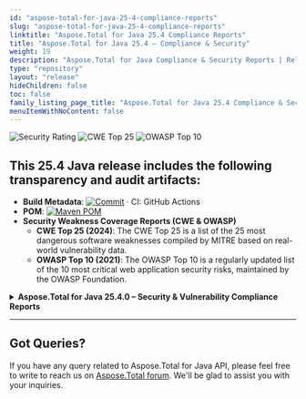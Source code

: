 ```yaml
---
id: "aspose-total-for-java-25-4-compliance-reports"
slug: "aspose-total-for-java-25-4-compliance-reports"
linktitle: "Aspose.Total for Java 25.4 Compliance Reports"
title: "Aspose.Total for Java 25.4 – Compliance & Security"
weight: 19
description: "Aspose.Total for Java Compliance & Security Reports | Release 2025.4"
type: "repository"
layout: "release"
hideChildren: false
toc: false
family_listing_page_title: "Aspose.Total for Java 25.4 Compliance & Security Reports"
menuItemWithNoContent: false
---
```


![Security Rating](https://img.shields.io/badge/Security%20Rating-A-brightgreen?style=flat-square&logo=verizon) ![CWE Top 25](https://img.shields.io/badge/CWE%20Top%2025-2024-blue?style=flat-square&logo=checkmarx) ![OWASP Top 10](https://img.shields.io/badge/OWASP%20Top%2010-2021-blue?style=flat-square&logo=openaccess)

## This 25.4 Java release includes the following transparency and audit artifacts:
- **Build Metadata**: [![Commit](https://img.shields.io/badge/commit-472a579-blue?style=flat-square&logo=git)](https://github.com/Aspose/releases.aspose.com/commit/472a579aedd9fae41c36789034b896f1b2fd18a5) · CI: GitHub Actions
- **POM**: [![Maven POM](https://img.shields.io/badge/Maven_POM-v25.4-orange?style=flat-square&logo=apachemaven)](https://releases.aspose.com/java/repo/com/aspose/aspose-total/25.4/aspose-total-25.4.pom)
- **Security Weakness Coverage Reports (CWE & OWASP)**
    - **CWE Top 25 (2024)**: The CWE Top 25 is a list of the 25 most dangerous software weaknesses compiled by MITRE based on real-world vulnerability data.
    - **OWASP Top 10 (2021)**: The OWASP Top 10 is a regularly updated list of the 10 most critical web application security risks, maintained by the OWASP Foundation.

<details>
<summary><strong>Aspose.Total for Java 25.4.0 – Security & Vulnerability Compliance Reports</strong></summary>

## Aspose.Total for Java 25.4.0 – Security & Vulnerability Compliance

This compliance matrix summarizes the security posture of all Aspose.Total for Java 25.4.0 components against the CWE Top 25 (2024) and OWASP Top 10 (2021) standards.

| Product                        | Version   | CWE Top 25 (2024)       | OWASP Top 10 (2021)     |  |
|------------------------------------|-----------|--------------------------|--------------------------|--------------------------|
| Aspose.3D for Java                 | 25.4.0    | 🌐 `HTML` &#124; 📄 `PDF`     | 🌐 `HTML` &#124; 📄 `PDF`     | ![Rating](https://img.shields.io/badge/NR-lightgray) |
| Aspose.Barcode for Java            | 25.4      | 🌐 `HTML` &#124; 📄 `PDF`     | 🌐 `HTML` &#124; 📄 `PDF`     | ![Rating](https://img.shields.io/badge/NR-lightgray) |
| Aspose.CAD for Java                | 25.3      | 🌐 [`HTML`](https://api.procurize.com/security/report/html?project=81ef0b99-0acf-4c8f-a7c1-969f622d1893&rt=CWE+Top+25&rv=2024&version=25.3) &#124; 📄 [`PDF`](https://api.procurize.com/security/report/pdf?project=81ef0b99-0acf-4c8f-a7c1-969f622d1893&rt=CWE+Top+25&rv=2024&version=25.3)     | 🌐 [`HTML`](https://api.procurize.com/security/report/html?project=81ef0b99-0acf-4c8f-a7c1-969f622d1893&rt=OWASP+Top+10&rv=2021&version=25.3) &#124; 📄 [`PDF`](https://api.procurize.com/security/report/pdf?project=81ef0b99-0acf-4c8f-a7c1-969f622d1893&rt=OWASP+Top+10&rv=2021&version=25.3)     | ![Rating](https://img.shields.io/badge/A-brightgreen) |
| Aspose.Cells for Java              | 25.4      | 🌐 [`HTML`](https://api.procurize.com/security/report/html?project=9c01d0a5-88f6-4199-b892-e6d6899365e2&rt=CWE+Top+25&rv=2024&version=25.4) &#124; 📄 [`PDF`](https://api.procurize.com/security/report/pdf?project=9c01d0a5-88f6-4199-b892-e6d6899365e2&rt=CWE+Top+25&rv=2024&version=25.4)     | 🌐 [`HTML`](https://api.procurize.com/security/report/html?project=9c01d0a5-88f6-4199-b892-e6d6899365e2&rt=OWASP+Top+10&rv=2021&version=25.4) &#124; 📄 [`PDF`](https://api.procurize.com/security/report/pdf?project=9c01d0a5-88f6-4199-b892-e6d6899365e2&rt=OWASP+Top+10&rv=2021&version=25.4)     | ![Rating](https://img.shields.io/badge/A-brightgreen) |
| Aspose.Diagram for Java            | 25.4      | 🌐 [`HTML`](https://api.procurize.com/security/report/html?project=1aba875f-2eff-47a3-9a46-a9189409f8d1&rt=CWE+Top+25&rv=2024&version=25.4) &#124; 📄 [`PDF`](https://api.procurize.com/security/report/pdf?project=1aba875f-2eff-47a3-9a46-a9189409f8d1&rt=CWE+Top+25&rv=2024&version=25.4)     | 🌐 [`HTML`](https://api.procurize.com/security/report/html?project=1aba875f-2eff-47a3-9a46-a9189409f8d1&rt=OWASP+Top+10&rv=2021&version=25.4) &#124; 📄 [`PDF`](https://api.procurize.com/security/report/pdf?project=1aba875f-2eff-47a3-9a46-a9189409f8d1&rt=OWASP+Top+10&rv=2021&version=25.4)     | ![Rating](https://img.shields.io/badge/A-brightgreen) |
| Aspose.Drawing for Java            | 25.4      | 🌐 `HTML` &#124; 📄 `PDF`     | 🌐 `HTML` &#124; 📄 `PDF`     | ![Rating](https://img.shields.io/badge/NR-lightgray) |
| Aspose.Email for Java              | 25.3      | 🌐 `HTML` &#124; 📄 `PDF`     | 🌐 `HTML` &#124; 📄 `PDF`     | ![Rating](https://img.shields.io/badge/NR-lightgray) |
| Aspose.Font for Java               | 25.4      | 🌐 `HTML` &#124; 📄 `PDF`     | 🌐 `HTML` &#124; 📄 `PDF`     | ![Rating](https://img.shields.io/badge/NR-lightgray) |
| Aspose.HTML for Java               | 25.4      | 🌐 `HTML` &#124; 📄 `PDF`     | 🌐 `HTML` &#124; 📄 `PDF`     | ![Rating](https://img.shields.io/badge/NR-lightgray) |
| Aspose.Imaging for Java            | 25.4      | 🌐 `HTML` &#124; 📄 `PDF`     | 🌐 `HTML` &#124; 📄 `PDF`     | ![Rating](https://img.shields.io/badge/NR-lightgray) |
| Aspose.Note for Java               | 25.3      | 🌐 [`HTML`](https://api.procurize.com/security/report/html?project=6d14d3e4-b3ba-4afc-a709-13f5a9afa5a8&rt=CWE+Top+25&rv=2024&version=25.3) &#124; 📄 [`PDF`](https://api.procurize.com/security/report/pdf?project=6d14d3e4-b3ba-4afc-a709-13f5a9afa5a8&rt=CWE+Top+25&rv=2024&version=25.3)     | 🌐 [`HTML`](https://api.procurize.com/security/report/html?project=6d14d3e4-b3ba-4afc-a709-13f5a9afa5a8&rt=OWASP+Top+10&rv=2021&version=25.3) &#124; 📄 [`PDF`](https://api.procurize.com/security/report/pdf?project=6d14d3e4-b3ba-4afc-a709-13f5a9afa5a8&rt=OWASP+Top+10&rv=2021&version=25.3)     | ![Rating](https://img.shields.io/badge/A-brightgreen) |
| Aspose.OCR for Java                | 25.4.0    | 🌐 `HTML` &#124; 📄 `PDF`     | 🌐 `HTML` &#124; 📄 `PDF`     | ![Rating](https://img.shields.io/badge/NR-lightgray) |
| Aspose.OMR for Java                | 24.12     | 🌐 `HTML` &#124; 📄 `PDF`     | 🌐 `HTML` &#124; 📄 `PDF`     | ![Rating](https://img.shields.io/badge/NR-lightgray) |
| Aspose.Page for Java               | 25.4      | 🌐 `HTML` &#124; 📄 `PDF`     | 🌐 `HTML` &#124; 📄 `PDF`     | ![Rating](https://img.shields.io/badge/NR-lightgray) |
| Aspose.PDF for Java                | 25.4      | 🌐 `HTML` &#124; 📄 `PDF`     | 🌐 `HTML` &#124; 📄 `PDF`     | ![Rating](https://img.shields.io/badge/NR-lightgray) |
| Aspose.PSD for Java                | 25.4      | 🌐 `HTML` &#124; 📄 `PDF`     | 🌐 `HTML` &#124; 📄 `PDF`     | ![Rating](https://img.shields.io/badge/NR-lightgray) |
| Aspose.PUB for Java                | 22.8      | 🌐 `HTML` &#124; 📄 `PDF`     | 🌐 `HTML` &#124; 📄 `PDF`     | ![Rating](https://img.shields.io/badge/NR-lightgray) |
| Aspose.Slides for Java             | 25.4      | 🌐 [`HTML`](https://api.procurize.com/security/report/html?project=a1578639-2810-4f6e-b046-417bdd51d26b&rt=CWE+Top+25&rv=2024&version=25.4) &#124; 📄 [`PDF`](https://api.procurize.com/security/report/pdf?project=a1578639-2810-4f6e-b046-417bdd51d26b&rt=CWE+Top+25&rv=2024&version=25.4)     | 🌐 [`HTML`](https://api.procurize.com/security/report/html?project=a1578639-2810-4f6e-b046-417bdd51d26b&rt=OWASP+Top+10&rv=2021&version=25.4) &#124; 📄 [`PDF`](https://api.procurize.com/security/report/pdf?project=a1578639-2810-4f6e-b046-417bdd51d26b&rt=OWASP+Top+10&rv=2021&version=25.4)     | ![Rating](https://img.shields.io/badge/A-brightgreen) |
| Aspose.Tasks for Java              | 25.4      | 🌐 `HTML` &#124; 📄 `PDF`     | 🌐 `HTML` &#124; 📄 `PDF`     | ![Rating](https://img.shields.io/badge/NR-lightgray) |
| Aspose.TeX for Java                | 25.4      | 🌐 `HTML` &#124; 📄 `PDF`     | 🌐 `HTML` &#124; 📄 `PDF`     | ![Rating](https://img.shields.io/badge/NR-lightgray) |
| Aspose.Words for Java              | 25.4      | 🌐 `HTML` &#124; 📄 `PDF`     | 🌐 `HTML` &#124; 📄 `PDF`     | ![Rating](https://img.shields.io/badge/NR-lightgray) |
| Aspose.ZIP for Java                | 25.4      | 🌐 `HTML` &#124; 📄 `PDF`     | 🌐 `HTML` &#124; 📄 `PDF`     | ![Rating](https://img.shields.io/badge/NR-lightgray) |
 
> - ![A](https://img.shields.io/badge/A-brightgreen) — Security rating "A" based on available CWE Top 25 and OWASP Top 10 compliance reports  
> - ![NR](https://img.shields.io/badge/NR-lightgray) — Not Rated: No automated security report available for this product version as yet

</details>

---

## Got Queries?
If you have any query related to Aspose.Total for Java API, please feel free to write to reach us on [Aspose.Total forum](https://forum.aspose.com/c/total/). We'll be glad to assist you with your inquiries.
